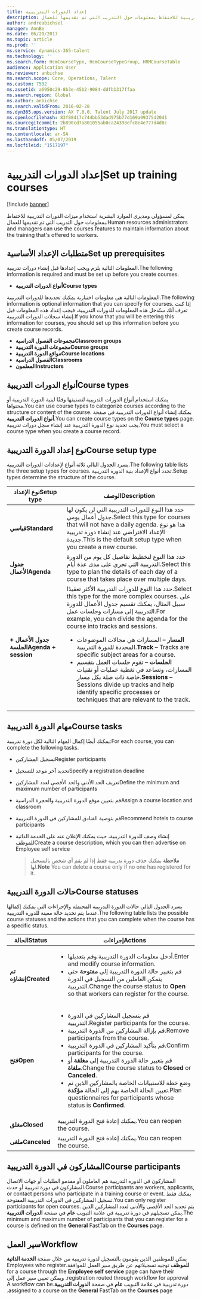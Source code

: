 ```yaml
---
title: إعداد الدورات التدريبية
description: يمكن لمسؤولي ومديري الموارد البشرية استخدام ميزات الدورات التدريبية للاحتفاظ بمعلومات حول التدريب التي تم تقديمها للعمال.
author: andreabichsel
manager: AnnBe
ms.date: 06/20/2017
ms.topic: article
ms.prod: ''
ms.service: dynamics-365-talent
ms.technology: ''
ms.search.form: HcmCourseType, HcmCourseTypeGroup, HRMCourseTable
audience: Application User
ms.reviewer: anbichse
ms.search.scope: Core, Operations, Talent
ms.custom: 7532
ms.assetid: a6950c29-8b3e-45b2-9084-ddfb1317ffaa
ms.search.region: Global
ms.author: anbichse
ms.search.validFrom: 2016-02-28
ms.dyn365.ops.version: AX 7.0.0, Talent July 2017 update
ms.openlocfilehash: 83f88d17c744bb53dad975b77d169a09375d20d1
ms.sourcegitcommit: 2b890cd7a801055ab0ca24398efc8e4e777d4d8c
ms.translationtype: HT
ms.contentlocale: ar-SA
ms.lasthandoff: 05/07/2019
ms.locfileid: "1517197"
---
```

# <a name="set-up-training-courses"></a><span data-ttu-id="628a2-103">إعداد الدورات التدريبية</span><span class="sxs-lookup"><span data-stu-id="628a2-103">Set up training courses</span></span>

[!include [banner](includes/banner.md)]

<span data-ttu-id="628a2-104">يمكن لمسؤولي ومديري الموارد البشرية استخدام ميزات الدورات التدريبية للاحتفاظ بمعلومات حول التدريب التي تم تقديمها للعمال.</span><span class="sxs-lookup"><span data-stu-id="628a2-104">Human resources administrators and managers can use the courses features to maintain information about the training that's offered to workers.</span></span>

 <a name="set-up-prerequisites"></a><span data-ttu-id="628a2-105"> متطلبات الإعداد الأساسية</span><span class="sxs-lookup"><span data-stu-id="628a2-105">Set up prerequisites</span></span>
---------------------

<span data-ttu-id="628a2-106">المعلومات التالية يلزم ويجب إعدادها قبل إنشاء دورات تدريبية.</span><span class="sxs-lookup"><span data-stu-id="628a2-106">The following information is required and must be set up before you create courses.</span></span>
-   <span data-ttu-id="628a2-107">**أنواع الدورات التدريبية**</span><span class="sxs-lookup"><span data-stu-id="628a2-107">**Course types**</span></span>

<span data-ttu-id="628a2-108">المعلومات التالية هي معلومات اختيارية يمكنك تحديدها للدورات التدريبية.</span><span class="sxs-lookup"><span data-stu-id="628a2-108">The following information is optional information that you can specify for courses.</span></span> <span data-ttu-id="628a2-109">إذا كنت تعرف أنك ستُدخل هذه المعلومات للدورات التدريبية، فيجب إعداد هذه المعلومات قبل إنشاء سجلات الدورات التدريبية.</span><span class="sxs-lookup"><span data-stu-id="628a2-109">If you know that you will be entering this information for courses, you should set up this information before you create course records.</span></span>
-   <span data-ttu-id="628a2-110">**مجموعات الفصول الدراسية**</span><span class="sxs-lookup"><span data-stu-id="628a2-110">**Classroom groups**</span></span>
-   <span data-ttu-id="628a2-111">**مجموعات الدورة التدريبية**</span><span class="sxs-lookup"><span data-stu-id="628a2-111">**Course groups**</span></span>
-   <span data-ttu-id="628a2-112">**مواقع الدورة التدريبية**</span><span class="sxs-lookup"><span data-stu-id="628a2-112">**Course locations**</span></span>
-   <span data-ttu-id="628a2-113">**الفصول الدراسية**</span><span class="sxs-lookup"><span data-stu-id="628a2-113">**Classrooms**</span></span>
-   <span data-ttu-id="628a2-114">**المعلمون**</span><span class="sxs-lookup"><span data-stu-id="628a2-114">**Instructors**</span></span>

## <a name="course-types"></a><span data-ttu-id="628a2-115">أنواع الدورات التدريبية</span><span class="sxs-lookup"><span data-stu-id="628a2-115">Course types</span></span>
<span data-ttu-id="628a2-116">يمكنك استخدام أنواع الدورات التدريبية لتصنيفها وفقًا لبنية الدورة التدريبية أو محتواها.</span><span class="sxs-lookup"><span data-stu-id="628a2-116">You can use course types to categorize courses according to the structure or content of the course.</span></span> <span data-ttu-id="628a2-117">يمكنك إنشاء أنواع الدورات التدريبية في صفحة **أنواع الدورات التدريبية**.</span><span class="sxs-lookup"><span data-stu-id="628a2-117">You can create course types on the **Course types** page.</span></span> <span data-ttu-id="628a2-118">يجب تحديد نوع الدورة التدريبية عند إنشاء سجل دورات تدريبية.</span><span class="sxs-lookup"><span data-stu-id="628a2-118">You must select a course type when you create a course record.</span></span>

## <a name="course-setup-type"></a><span data-ttu-id="628a2-119">نوع إعداد الدورة التدريبية</span><span class="sxs-lookup"><span data-stu-id="628a2-119">Course setup type</span></span>
<span data-ttu-id="628a2-120">يسرد الجدول التالي ثلاثة أنواع لإعدادات الدورات التدريبية.</span><span class="sxs-lookup"><span data-stu-id="628a2-120">The following table lists the three setup types for courses.</span></span> <span data-ttu-id="628a2-121">تحدد أنواع الإعداد بنية الدورة التدريبية.</span><span class="sxs-lookup"><span data-stu-id="628a2-121">Setup types determine the structure of the course.</span></span>

<table>
<thead>
<tr class="header">
<th><span data-ttu-id="628a2-122">نوع الإعداد</span><span class="sxs-lookup"><span data-stu-id="628a2-122">Setup type</span></span></th>
<th><span data-ttu-id="628a2-123">الوصف</span><span class="sxs-lookup"><span data-stu-id="628a2-123">Description</span></span></th>
</tr>
</thead>
<tbody>
<tr class="odd">
<td><span data-ttu-id="628a2-124"><strong>قياسي</strong></span><span class="sxs-lookup"><span data-stu-id="628a2-124"><strong>Standard</strong></span></span></td>
<td><span data-ttu-id="628a2-125">حدد هذا النوع للدورات التدريبية التي لن يكون لها جدول أعمال يومي.</span><span class="sxs-lookup"><span data-stu-id="628a2-125">Select this type for courses that will not have a daily agenda.</span></span> <span data-ttu-id="628a2-126">هذا هو نوع الإعداد الافتراضي عند إنشاء دورة تدريبية جديدة.</span><span class="sxs-lookup"><span data-stu-id="628a2-126">This is the default setup type when you create a new course.</span></span></td>
</tr>
<tr class="even">
<td><span data-ttu-id="628a2-127"><strong>جدول الأعمال</strong></span><span class="sxs-lookup"><span data-stu-id="628a2-127"><strong>Agenda</strong></span></span></td>
<td><span data-ttu-id="628a2-128">حدد هذا النوع لتخطيط تفاصيل كل يوم من الدورة التدريبية التي تجري على مدى عدة أيام.</span><span class="sxs-lookup"><span data-stu-id="628a2-128">Select this type to plan the details of each day of a course that takes place over multiple days.</span></span></td>
</tr>
<tr class="odd">
<td><span data-ttu-id="628a2-129"><strong>جدول الأعمال + الجلسة</strong></span><span class="sxs-lookup"><span data-stu-id="628a2-129"><strong>Agenda + session</strong></span></span></td>
<td><span data-ttu-id="628a2-130">حدد هذا النوع للدورات التدريبية الأكثر تعقيدًا.</span><span class="sxs-lookup"><span data-stu-id="628a2-130">Select this type for the more complex courses.</span></span> <span data-ttu-id="628a2-131">على سبيل المثال، يمكنك تقسيم جدول الأعمال للدورة التدريبية إلى مسارات وجلسات عمل.</span><span class="sxs-lookup"><span data-stu-id="628a2-131">For example, you can divide the agenda for the course into tracks and sessions.</span></span>
<ul>
<li><span data-ttu-id="628a2-132"><strong>المسار</strong> – المسارات هي مجالات الموضوعات المحددة للدورة التدريبية.</span><span class="sxs-lookup"><span data-stu-id="628a2-132"><strong>Track</strong> – Tracks are specific subject areas for a course.</span></span></li>
<li><span data-ttu-id="628a2-133"><strong>الجلسات</strong> – تقوم جلسات العمل بتقسيم المسارات، وتساعد في تغطية عمليات أو تقنيات خاصة ذات صلة بكل مسار.</span><span class="sxs-lookup"><span data-stu-id="628a2-133"><strong>Sessions</strong> – Sessions divide up tracks and help identify specific processes or techniques that are relevant to the track.</span></span></li>
</ul></td>
</tr>
</tbody>
</table>

## <a name="course-tasks"></a><span data-ttu-id="628a2-134">مهام الدورة التدريبية</span><span class="sxs-lookup"><span data-stu-id="628a2-134">Course tasks</span></span>
<span data-ttu-id="628a2-135">يمكنك أيضًا إكمال المهام التالية لكل دورة تدريبية:</span><span class="sxs-lookup"><span data-stu-id="628a2-135">For each course, you can complete the following tasks.</span></span>
- <span data-ttu-id="628a2-136">تسجيل المشاركين</span><span class="sxs-lookup"><span data-stu-id="628a2-136">Register participants</span></span>
- <span data-ttu-id="628a2-137">تحديد آخر موعد للتسجيل</span><span class="sxs-lookup"><span data-stu-id="628a2-137">Specify a registration deadline</span></span>
- <span data-ttu-id="628a2-138">تعريف الحد الأدنى والحد الأقصى لعدد المشاركين</span><span class="sxs-lookup"><span data-stu-id="628a2-138">Define the minimum and maximum number of participants</span></span>
- <span data-ttu-id="628a2-139">قم بتعيين موقع الدورة التدريبية والحجرة الدراسية</span><span class="sxs-lookup"><span data-stu-id="628a2-139">Assign a course location and classroom</span></span>
- <span data-ttu-id="628a2-140">قم بتوصية الفنادق للمشاركين في الدورة التدريبية</span><span class="sxs-lookup"><span data-stu-id="628a2-140">Recommend hotels to course participants</span></span>
- <span data-ttu-id="628a2-141">إنشاء وصف للدورة التدريبية، حيث يمكنك الإعلان عنه على الخدمة الذاتية للموظف</span><span class="sxs-lookup"><span data-stu-id="628a2-141">Create a course description, which you can then advertise on Employee self service</span></span>

  ><span data-ttu-id="628a2-142">**ملاحظة** يمكنك حذف دورة تدريبية فقط إذا لم يقم أي شخص بالتسجيل لها.</span><span class="sxs-lookup"><span data-stu-id="628a2-142">**Note** You can delete a course only if no one has registered for it.</span></span> 

## <a name="course-statuses"></a><span data-ttu-id="628a2-143">حالات الدورة التدريبية</span><span class="sxs-lookup"><span data-stu-id="628a2-143">Course statuses</span></span>
<span data-ttu-id="628a2-144">يسرد الجدول التالي حالات الدورة التدريبية المحتملة والإجراءات التي يمكنك إكمالها عندما يتم تحديد حالة معينة للدورة التدريبية.</span><span class="sxs-lookup"><span data-stu-id="628a2-144">The following table lists the possible course statuses and the actions that you can complete when the course has a specific status.</span></span>

<table>
<thead>
<tr class="header">
<th><span data-ttu-id="628a2-145">الحالة</span><span class="sxs-lookup"><span data-stu-id="628a2-145">Status</span></span></th>
<th><span data-ttu-id="628a2-146">إجراءات</span><span class="sxs-lookup"><span data-stu-id="628a2-146">Actions</span></span></th>
</tr>
</thead>
<tbody>
<tr class="odd">
<td><span data-ttu-id="628a2-147"><strong>تم إنشاؤه</strong></span><span class="sxs-lookup"><span data-stu-id="628a2-147"><strong>Created</strong></span></span></td>
<td><ul>
<li><span data-ttu-id="628a2-148">أدخل معلومات الدورة التدريبية وقم بتعديلها.</span><span class="sxs-lookup"><span data-stu-id="628a2-148">Enter and modify course information.</span></span></li>
<li><span data-ttu-id="628a2-149">قم بتغيير حالة الدورة التدريبية إلى <strong>مفتوحة</strong> حتى يتمكن العاملين من التسجيل في الدورة التدريبية.</span><span class="sxs-lookup"><span data-stu-id="628a2-149">Change the course status to <strong>Open</strong> so that workers can register for the course.</span></span></li>
</ul></td>
</tr>
<tr class="even">
<td><span data-ttu-id="628a2-150"><strong>فتح</strong></span><span class="sxs-lookup"><span data-stu-id="628a2-150"><strong>Open</strong></span></span></td>
<td><ul>
<li><span data-ttu-id="628a2-151">قم بتسجيل المشاركين في الدورة التدريبية.</span><span class="sxs-lookup"><span data-stu-id="628a2-151">Register participants for the course.</span></span></li>
<li><span data-ttu-id="628a2-152">قم بإزالة المشاركين من الدورة التدريبية.</span><span class="sxs-lookup"><span data-stu-id="628a2-152">Remove participants from the course.</span></span></li>
<li><span data-ttu-id="628a2-153">قم بتأكيد المشاركين في الدورة التدريبية.</span><span class="sxs-lookup"><span data-stu-id="628a2-153">Confirm participants for the course.</span></span></li>
<li><span data-ttu-id="628a2-154">قم بتغيير حالة الدورة التدريبية إلى<strong> مغلقة</strong> أو <strong>ملغاة</strong>.</span><span class="sxs-lookup"><span data-stu-id="628a2-154">Change the course status to <strong>Closed</strong> or <strong>Canceled</strong>.</span></span></li>
<li><span data-ttu-id="628a2-155">وضع خطة للاستبيانات الخاصة بالمشاركين الذين تم تعيين الحالة الخاصة بهم إلى الحالة <strong>مؤكدة</strong>.</span><span class="sxs-lookup"><span data-stu-id="628a2-155">Plan questionnaires for participants whose status is <strong>Confirmed</strong>.</span></span></li>
</ul></td>
</tr>
<tr class="odd">
<td><span data-ttu-id="628a2-156"><strong>‏‏مغلق</strong></span><span class="sxs-lookup"><span data-stu-id="628a2-156"><strong>Closed</strong></span></span></td>
<td><span data-ttu-id="628a2-157">يمكنك إعادة فتح الدورة التدريبية.</span><span class="sxs-lookup"><span data-stu-id="628a2-157">You can reopen the course.</span></span></td>
</tr>
<tr class="even">
<td><span data-ttu-id="628a2-158"><strong>ملغى</strong></span><span class="sxs-lookup"><span data-stu-id="628a2-158"><strong>Canceled</strong></span></span></td>
<td><span data-ttu-id="628a2-159">يمكنك إعادة فتح الدورة التدريبية.</span><span class="sxs-lookup"><span data-stu-id="628a2-159">You can reopen the course.</span></span></td>
</tr>
</tbody>
</table>

## <a name="course-participants"></a><span data-ttu-id="628a2-160">المشاركون في الدورة التدريبية</span><span class="sxs-lookup"><span data-stu-id="628a2-160">Course participants</span></span>
<span data-ttu-id="628a2-161">المشاركون في الدورة التدريبية هم العاملون أو مقدمو الطلبات أو جهات الاتصال المشاركون في دورة تدريبية أو حدث.</span><span class="sxs-lookup"><span data-stu-id="628a2-161">Course participants are workers, applicants, or contact persons who participate in a training course or event.</span></span> <span data-ttu-id="628a2-162">يمكنك فقط تسجيل المشاركين في الدورات التدريبية المفتوحة.</span><span class="sxs-lookup"><span data-stu-id="628a2-162">You can only register participants for open courses.</span></span> <span data-ttu-id="628a2-163">يتم تحديد الحد الأقصى والأدنى لعدد المشاركين الذين يمكن تسجيلهم في دورة تدريبية في علامة التبويب **عام** في صفحة **الدورات التدربيبة**.</span><span class="sxs-lookup"><span data-stu-id="628a2-163">The minimum and maximum number of participants that you can register for a course is defined on the **General** FastTab on the **Courses** page.</span></span>

<a name="workflow"></a><span data-ttu-id="628a2-164">سير العمل</span><span class="sxs-lookup"><span data-stu-id="628a2-164">Workflow</span></span>
--------

<span data-ttu-id="628a2-165">‏‫يمكن للموظفين الذين يقومون بالتسجيل لدورة تدريبية من خلال صفحة **الخدمة الذاتية للموظف** توجيه تسجيلاتهم عن طريق سير العمل للموافقة.</span><span class="sxs-lookup"><span data-stu-id="628a2-165">Employees who register for a course through the **Employee self service** page can have their registration routed through workflow for approval.</span></span>  <span data-ttu-id="628a2-166">ويمكن تعيين سير عمل إلى دورة تدريبية في علامة التبويب **عام** في صفحة **الدورات التدريبية‬‏‫**.</span><span class="sxs-lookup"><span data-stu-id="628a2-166">A workflow can be assigned to a course on the **General** FastTab on the **Courses** page.</span></span>





